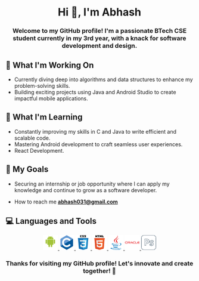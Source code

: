 <h1 align="center">Hi 👋, I'm Abhash</h1>
<h3 align="center">Welcome to my GitHub profile! I'm a passionate BTech CSE student currently in my 3rd year, with a knack for software development and design.</h3>

## 🔭 What I'm Working On
- Currently diving deep into algorithms and data structures to enhance my problem-solving skills.
- Building exciting projects using Java and Android Studio to create impactful mobile applications.

## 🌱 What I'm Learning
- Constantly improving my skills in C and Java to write efficient and scalable code.
- Mastering Android development to craft seamless user experiences.
- React Development.

## 🚀 My Goals
- Securing an internship or job opportunity where I can apply my knowledge and continue to grow as a software developer.

- How to reach me **abhash031@gmail.com**

## 💻 Languages and Tools
<p align="center"> <a href="https://developer.android.com" target="_blank" rel="noreferrer"> <img src="https://raw.githubusercontent.com/devicons/devicon/master/icons/android/android-original-wordmark.svg" alt="android" width="40" height="40"/> </a> <a href="https://www.cprogramming.com/" target="_blank" rel="noreferrer"> <img src="https://raw.githubusercontent.com/devicons/devicon/master/icons/c/c-original.svg" alt="c" width="40" height="40"/> </a> <a href="https://www.w3schools.com/css/" target="_blank" rel="noreferrer"> <img src="https://raw.githubusercontent.com/devicons/devicon/master/icons/css3/css3-original-wordmark.svg" alt="css3" width="40" height="40"/> </a> <a href="https://www.w3.org/html/" target="_blank" rel="noreferrer"> <img src="https://raw.githubusercontent.com/devicons/devicon/master/icons/html5/html5-original-wordmark.svg" alt="html5" width="40" height="40"/> </a> <a href="https://www.java.com" target="_blank" rel="noreferrer"> <img src="https://raw.githubusercontent.com/devicons/devicon/master/icons/java/java-original.svg" alt="java" width="40" height="40"/> </a> <a href="https://www.oracle.com/" target="_blank" rel="noreferrer"> <img src="https://raw.githubusercontent.com/devicons/devicon/master/icons/oracle/oracle-original.svg" alt="oracle" width="40" height="40"/> </a> <a href="https://www.photoshop.com/en" target="_blank" rel="noreferrer"> <img src="https://raw.githubusercontent.com/devicons/devicon/master/icons/photoshop/photoshop-line.svg" alt="photoshop" width="40" height="40"/> </a> </p>


<h3 align="center">Thanks for visiting my GitHub profile! Let's innovate and create together! 🚀</h3>
